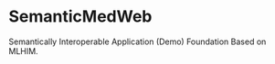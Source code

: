 SemanticMedWeb
==============

Semantically Interoperable Application (Demo) Foundation Based on MLHIM.